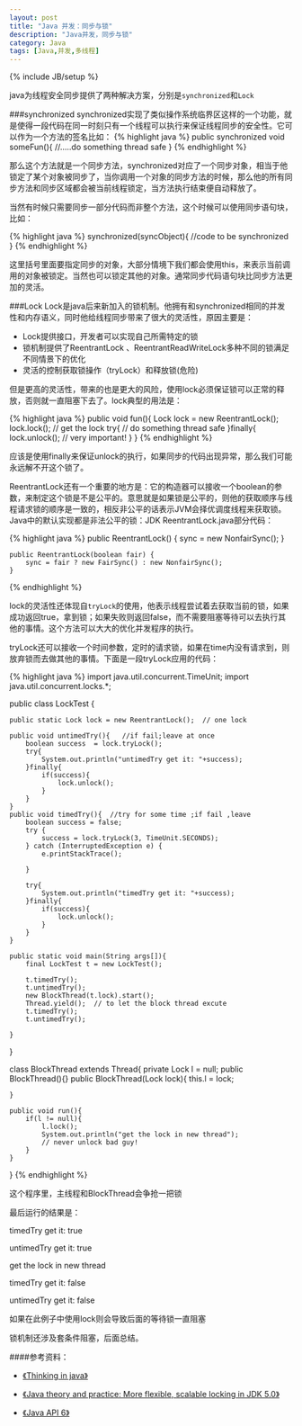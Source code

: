 ```yaml
---
layout: post
title: "Java 并发：同步与锁"
description: "Java并发，同步与锁"
category: Java
tags: [Java,并发,多线程]
---
```

{% include JB/setup %}

java为线程安全同步提供了两种解决方案，分别是`synchronized`和`Lock`

###synchronized
synchronized实现了类似操作系统临界区这样的一个功能，就是使得一段代码在同一时刻只有一个线程可以执行来保证线程同步的安全性。它可以作为一个方法的签名比如：
{% highlight java %}
public synchronized void someFun(){
    //.....do something thread safe
}
{% endhighlight %}

那么这个方法就是一个同步方法，synchronized对应了一个同步对象，相当于他锁定了某个对象被同步了，当你调用一个对象的同步方法的时候，那么他的所有同步方法和同步区域都会被当前线程锁定，当方法执行结束便自动释放了。

当然有时候只需要同步一部分代码而非整个方法，这个时候可以使用同步语句块，比如：


{% highlight java %}
synchronized(syncObject){
    //code to be synchronized 
}
{% endhighlight %}

这里括号里面要指定同步的对象，大部分情境下我们都会使用this，来表示当前调用的对象被锁定。当然也可以锁定其他的对象。通常同步代码语句块比同步方法更加的灵活。

###Lock
Lock是java后来新加入的锁机制。他拥有和synchronized相同的并发性和内存语义，同时他给线程同步带来了很大的灵活性，原因主要是：

- Lock提供接口，开发者可以实现自己所需特定的锁
- 锁机制提供了ReentrantLock 、ReentrantReadWriteLock多种不同的锁满足不同情景下的优化
- 灵活的控制获取锁操作（tryLock）和释放锁(危险)

但是更高的灵活性，带来的也是更大的风险，使用lock必须保证锁可以正常的释放，否则就一直阻塞下去了。lock典型的用法是：


{% highlight java %}
public void fun(){
    Lock lock = new ReentrantLock();
    lock.lock();  // get the lock
    try{
        // do something thread safe 
    }finally{
        lock.unlock();   // very important!
    }
}
{% endhighlight %}

应该是使用finally来保证unlock的执行，如果同步的代码出现异常，那么我们可能永远解不开这个锁了。

ReentrantLock还有一个重要的地方是：它的构造器可以接收一个boolean的参数，来制定这个锁是不是公平的。意思就是如果锁是公平的，则他的获取顺序与线程请求锁的顺序是一致的，相反非公平的话表示JVM会择优调度线程来获取锁。Java中的默认实现都是非法公平的锁：JDK ReentrantLock.java部分代码：

{% highlight java %}
public ReentrantLock() {
        sync = new NonfairSync();
    }
 
    public ReentrantLock(boolean fair) {
        sync = fair ? new FairSync() : new NonfairSync();
    }
{% endhighlight %}

lock的灵活性还体现自`tryLock`的使用，他表示线程尝试着去获取当前的锁，如果成功返回true，拿到锁；如果失败则返回false，而不需要阻塞等待可以去执行其他的事情。这个方法可以大大的优化并发程序的执行。

tryLock还可以接收一个时间参数，定时的请求锁，如果在time内没有请求到，则放弃锁而去做其他的事情。下面是一段tryLock应用的代码：

{% highlight java %}
import java.util.concurrent.TimeUnit;
import java.util.concurrent.locks.*;
 
public class LockTest {
 
    public static Lock lock = new ReentrantLock();  // one lock
 
    public void untimedTry(){   //if fail;leave at once
        boolean success  = lock.tryLock();
        try{
            System.out.println("untimedTry get it: "+success);
        }finally{
            if(success){
                lock.unlock();
            }
        }
    }
    public void timedTry(){  //try for some time ;if fail ,leave
        boolean success = false;
        try {
            success = lock.tryLock(3, TimeUnit.SECONDS);
        } catch (InterruptedException e) {
            e.printStackTrace();
 
        }
 
        try{
            System.out.println("timedTry get it: "+success);
        }finally{
            if(success){
                lock.unlock();
            }
        }
    }
 
    public static void main(String args[]){
        final LockTest t = new LockTest();
 
        t.timedTry();
        t.untimedTry();
        new BlockThread(t.lock).start();
        Thread.yield();  // to let the block thread excute
        t.timedTry();
        t.untimedTry();
 
    }
}
 
class BlockThread extends Thread{
    private Lock l = null;
    public BlockThread(){}
    public BlockThread(Lock lock){
        this.l = lock;
 
    }
 
    public void run(){
        if(l != null){
            l.lock();
            System.out.println("get the lock in new thread");
            // never unlock bad guy!
        }
    }
}
{% endhighlight %}

这个程序里，主线程和BlockThread会争抢一把锁

最后运行的结果是：

timedTry get it: true

untimedTry get it: true

get the lock in new thread

timedTry get it: false

untimedTry get it: false


如果在此例子中使用lock则会导致后面的等待锁一直阻塞

锁机制还涉及套条件阻塞，后面总结。


 

####参考资料：

- [《Thinking in java》](http://book.douban.com/subject/2130190/)

- [《Java theory and practice: More flexible, scalable locking in JDK 5.0》](http://www.ibm.com/developerworks/java/library/j-jtp10264/?S_TACT=105AGX52&S_CMP=cn-a-j)

- [《Java API 6》](http://docs.oracle.com/javase/6/docs/api/)

